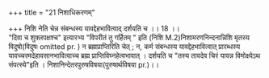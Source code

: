 +++
title = "21 निशाधिकरणम्"

+++
निशि नेति चेन्न संबन्धस्य यावद्देहभावित्वाद् दर्शयति च ।। 18 ।।   
"दिवा च शुक्लपक्षश्च" इत्यारभ्य "विपरीतं तु गर्हितम् " इति (निशि M.2)निशामरणनिन्दनान्निशि मृतस्य विदुषो(विदुषः omitted pr. ) न ब्रह्मप्राप्तिरिति चेत् ; न, कर्म संबन्धस्य यावद्देहभावित्वात् प्रारब्धस्य यावच्चरमदेहावसानभावित्वाच्च ब्रह्म प्राप्तिविघ्नहेत्वभावात् । दर्शयति च "तस्य तावदेव चिरं यावन्न विमोक्ष्येऽथ संपत्स्ये"इति । निशानिन्देतरपुरुषविषया(पुरुषार्थविषया pr.)।।
